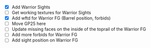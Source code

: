 - [x] Add Warrior Sights
- [ ] Get working textures for Warrior Sights 
- [x] Add wftd for Warrior FG (Barrel position, forbids)
- [ ] Move GP25 here
- [ ] Update missing faces on the inside of the toprail of the Warrior FG
- [ ] Add more forbids for Warrior FG
- [ ] Add sight position on Warrior FG